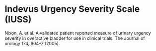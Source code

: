 # Indevus Urgency Severity Scale (IUSS) #

Nixon, A. et al. A validated patient reported measure of urinary urgency severity in overactive bladder for use in clinical trials. The Journal of urology 174, 604–7 (2005).

